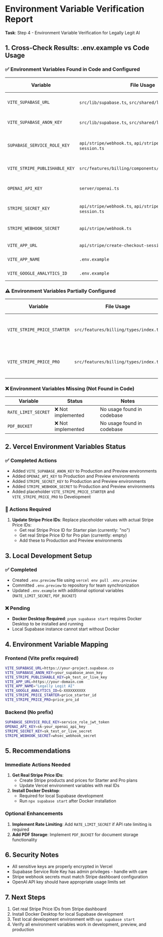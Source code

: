 # Environment Variable Verification Report

**Task**: Step 4 - Environment Variable Verification for Legally Legit AI

## 1. Cross-Check Results: .env.example vs Code Usage

### ✅ Environment Variables Found in Code and Configured

| Variable                      | File Usage                                                       | Vercel Status       | Notes                           |
| ----------------------------- | ---------------------------------------------------------------- | ------------------- | ------------------------------- |
| `VITE_SUPABASE_URL`           | `src/lib/supabase.ts`, `src/shared/lib/supabase.ts`              | ✅ All environments | Frontend Supabase client        |
| `VITE_SUPABASE_ANON_KEY`      | `src/lib/supabase.ts`, `src/shared/lib/supabase.ts`              | ✅ All environments | Frontend Supabase auth          |
| `SUPABASE_SERVICE_ROLE_KEY`   | `api/stripe/webhook.ts`, `api/stripe/create-checkout-session.ts` | ✅ All environments | Server-side Supabase operations |
| `VITE_STRIPE_PUBLISHABLE_KEY` | `src/features/billing/components/SubscribeButton.tsx`            | ✅ All environments | Frontend Stripe integration     |
| `OPENAI_API_KEY`              | `server/openai.ts`                                               | ✅ All environments | AI document generation          |
| `STRIPE_SECRET_KEY`           | `api/stripe/webhook.ts`, `api/stripe/create-checkout-session.ts` | ✅ All environments | Backend Stripe operations       |
| `STRIPE_WEBHOOK_SECRET`       | `api/stripe/webhook.ts`                                          | ✅ All environments | Stripe webhook validation       |
| `VITE_APP_URL`                | `api/stripe/create-checkout-session.ts`                          | ✅ All environments | Redirect URLs                   |
| `VITE_APP_NAME`               | `.env.example`                                                   | ✅ All environments | Application branding            |
| `VITE_GOOGLE_ANALYTICS_ID`    | `.env.example`                                                   | ✅ All environments | Analytics tracking              |

### ⚠️ Environment Variables Partially Configured

| Variable                    | File Usage                            | Vercel Status       | Action Needed              |
| --------------------------- | ------------------------------------- | ------------------- | -------------------------- |
| `VITE_STRIPE_PRICE_STARTER` | `src/features/billing/types/index.ts` | ⚠️ Development only | Need real Stripe Price IDs |
| `VITE_STRIPE_PRICE_PRO`     | `src/features/billing/types/index.ts` | ⚠️ Development only | Need real Stripe Price IDs |

### ❌ Environment Variables Missing (Not Found in Code)

| Variable            | Status             | Notes                      |
| ------------------- | ------------------ | -------------------------- |
| `RATE_LIMIT_SECRET` | ❌ Not implemented | No usage found in codebase |
| `PDF_BUCKET`        | ❌ Not implemented | No usage found in codebase |

## 2. Vercel Environment Variables Status

### ✅ Completed Actions

- Added `VITE_SUPABASE_ANON_KEY` to Production and Preview environments
- Added `OPENAI_API_KEY` to Production and Preview environments
- Added `STRIPE_SECRET_KEY` to Production and Preview environments
- Added `STRIPE_WEBHOOK_SECRET` to Production and Preview environments
- Added placeholder `VITE_STRIPE_PRICE_STARTER` and `VITE_STRIPE_PRICE_PRO` to Development

### 🔧 Actions Required

1. **Update Stripe Price IDs**: Replace placeholder values with actual Stripe Price IDs:
   - Get real Stripe Price ID for Starter plan (currently: "no")
   - Get real Stripe Price ID for Pro plan (currently: empty)
   - Add these to Production and Preview environments

## 3. Local Development Setup

### ✅ Completed

- Created `.env.preview` file using `vercel env pull .env.preview`
- Committed `.env.preview` to repository for team synchronization
- Updated `.env.example` with additional optional variables (`RATE_LIMIT_SECRET`, `PDF_BUCKET`)

### ❌ Pending

- **Docker Desktop Required**: `pnpm supabase start` requires Docker Desktop to be installed and running
- Local Supabase instance cannot start without Docker

## 4. Environment Variable Mapping

### Frontend (Vite prefix required)

```bash
VITE_SUPABASE_URL=https://your-project.supabase.co
VITE_SUPABASE_ANON_KEY=your_supabase_anon_key
VITE_STRIPE_PUBLISHABLE_KEY=pk_test_or_live_key
VITE_APP_URL=https://your-domain.com
VITE_APP_NAME="Legally Legit AI"
VITE_GOOGLE_ANALYTICS_ID=G-XXXXXXXXXX
VITE_STRIPE_PRICE_STARTER=price_starter_id
VITE_STRIPE_PRICE_PRO=price_pro_id
```

### Backend (No prefix)

```bash
SUPABASE_SERVICE_ROLE_KEY=service_role_jwt_token
OPENAI_API_KEY=sk-your_openai_api_key
STRIPE_SECRET_KEY=sk_test_or_live_secret
STRIPE_WEBHOOK_SECRET=whsec_webhook_secret
```

## 5. Recommendations

### Immediate Actions Needed

1. **Get Real Stripe Price IDs**:
   - Create Stripe products and prices for Starter and Pro plans
   - Update Vercel environment variables with real IDs
2. **Install Docker Desktop**:
   - Required for local Supabase development
   - Run `npx supabase start` after Docker installation

### Optional Enhancements

1. **Implement Rate Limiting**: Add `RATE_LIMIT_SECRET` if API rate limiting is required
2. **Add PDF Storage**: Implement `PDF_BUCKET` for document storage functionality

## 6. Security Notes

- All sensitive keys are properly encrypted in Vercel
- Supabase Service Role Key has admin privileges - handle with care
- Stripe webhook secrets must match Stripe dashboard configuration
- OpenAI API key should have appropriate usage limits set

## 7. Next Steps

1. Get real Stripe Price IDs from Stripe dashboard
2. Install Docker Desktop for local Supabase development
3. Test local development environment with `npx supabase start`
4. Verify all environment variables work in development, preview, and production
